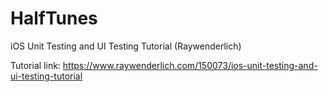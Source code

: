# HalfTunes
iOS Unit Testing and UI Testing Tutorial (Raywenderlich)

Tutorial link: https://www.raywenderlich.com/150073/ios-unit-testing-and-ui-testing-tutorial
